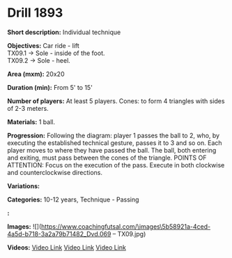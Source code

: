 # Drill 1893

**Short description:**
Individual technique

**Objectives:**
Car ride - lift  
TX09.1 -> Sole - inside of the foot.  
TX09.2 -> Sole - heel.

**Area (mxm):**
20x20

**Duration (min):**
From 5' to 15'

**Number of players:**
At least 5 players. Cones: to form 4 triangles with sides of 2-3 meters.

**Materials:**
1 ball.

**Progression:**
Following the diagram: player 1 passes the ball to 2, who, by executing the established technical gesture, passes it to 3 and so on. Each player moves to where they have passed the ball. The ball, both entering and exiting, must pass between the cones of the triangle. POINTS OF ATTENTION: Focus on the execution of the pass. Execute in both clockwise and counterclockwise directions.

**Variations:**


**Categories:**
10-12 years, Technique - Passing

**:**


**Images:**
![](https://www.coachingfutsal.com/\images\5b58921a-4ced-4a5d-b718-3a2a79b71482_Dvd.069 – TX09.jpg)

**Videos:**
[Video Link](https://www.youtube.com/embed/Y7G78KVTRSk)
[Video Link](https://www.youtube.com/embed/9XDdKic83is)
[Video Link](https://www.youtube.com/embed/enBbxKyYnyY)

